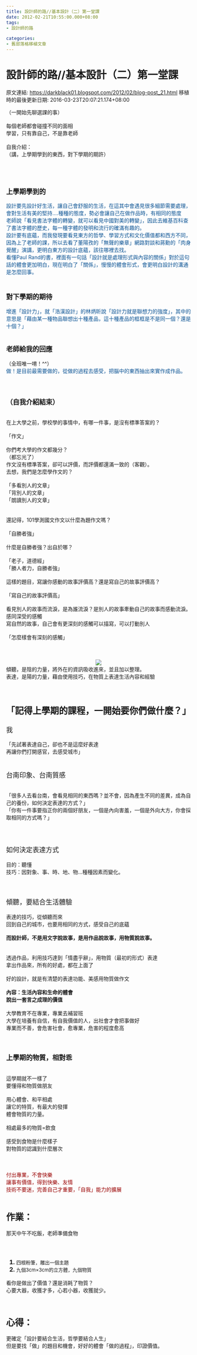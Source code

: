 ```yaml
---
title: 設計師的路//基本設計（二）第一堂課
date: 2012-02-21T10:55:00.000+08:00
tags: 
- 設計師的路

categories:
- 舊部落格移植文章
---
```


# 設計師的路//基本設計（二）第一堂課

原文連結: https://darkblack01.blogspot.com/2012/02/blog-post_21.html
移植時的最後更新日期: 2016-03-23T20:07:21.174+08:00

（一開始先聊選課的事）<br /><br />每個老師都會碰撞不同的面相<br />學習，只有靠自己，不是靠老師<br /><br />自我介紹：<br />（講，上學期學到的東西，對下學期的期許）<br /><br /><a name='more'></a><br /><h3><span style="font-size: large;"><br /><b>上學期學到的</b></span></h3><span style="color: #0b5394;">設計要先設計好生活，讓自己會舒服的生活，在這其中會遇見很多細節需要處理，會對生活有美的堅持....種種的態度，勢必會讓自己在做作品時，有相同的態度</span><br /><span style="color: #0b5394;">老師說「看見書法字體的轉變，就可以看見中國對美的轉變」，因此去維基百科查了書法字體的歷史，每一種字體的發明和流行的確滿有趣的。</span><br /><span style="color: #0b5394;">設計要有底蘊，而我發現要看見東方的哲學、學習方式和文化價值都和西方不同，因為上了老師的課，所以去看了董陽孜的「無聲的樂章」網路對談和蔣勳的「肉身覺醒」演講，更明白東方的設計底蘊，該往哪裡去找。</span><br /><span style="color: #0b5394;">看懂Paul Rand的書，裡面有一句話「設計就是處理形式與內容的關係」對於這句話的體會更加明白，現在明白了「關係」，慢慢的體會形式，會更明白設計的溝通是怎麼回事。</span><br /><h3><span style="font-size: large;"><br /><b>對下學期的期待</b></span></h3><span style="color: #0b5394;">增進「設計力」，就「浩漢設計」的林炳昕說「設計力就是聯想力的強度」，其中的意思是「藉由某一種物品聯想出十種產品，這十種產品的框框是不是同一個？還是十個？」</span><br /><br /><h3><b><span style="font-size: large;">老師給我的回應</span></b></h3>（全班唯一唷！^^）<br /><span style="color: #0b5394;">做！是目前最需要做的，從做的過程去感受，把腦中的東西抽出來實作成作品。</span><br /><br /><h3><span style="font-size: large;"><br />（自我介紹結束）</span></h3><br />在上大學之前，學校學的事情中，有哪一件事，是沒有標準答案的？<br /><br />「作文」<br /><br />你們考大學的作文都幾分？ <br />（都忘光了）<br />作文沒有標準答案，卻可以評價，而評價都還滿一致的（客觀）。<br />去想，我們是怎麼學作文的？<br /><br />「多看別人的文章」<br />「背別人的文章」<br />「朗讀別人的文章」<br /><br /><br />還記得，101學測國文作文以什麼為題作文嗎？<br /><br />「自勝者強」<br /><br />什麼是自勝者強？出自於哪？<br /><br />「老子，道德經」<br />「勝人者力，自勝者強」<br /><br />這樣的題目，寫讓你感動的故事評價高？還是寫自己的故事評價高？<br /><br />「寫自己的故事評價高」<br /><br />看見別人的故事而流淚，是為誰流淚？是別人的故事牽動自己的故事而感動流淚。<br />感同深受的感觸<br />寫自然的故事，自己會有更深刻的感觸可以描寫，可以打動別人<br /><br />「怎麼樣會有深刻的感觸」<br /><br /><br /><br /><div class="separator" style="clear: both; text-align: center;"><a href="http://2.bp.blogspot.com/-A3Zr15b669I/T0MOQQ7lPzI/AAAAAAAACPQ/0tZGqoAC-XA/s1600/P2201347.JPG" imageanchor="1" style="margin-left: 1em; margin-right: 1em;"><img border="0" src="https://2.bp.blogspot.com/-A3Zr15b669I/T0MOQQ7lPzI/AAAAAAAACPQ/0tZGqoAC-XA/s1600/P2201347.JPG" /></a></div>傾聽，是陰的力量，將外在的資訊吸收進來，並且加以整理。<br />表達，是陽的力量，藉由使用技巧，在物質上表達生活內容和經驗<br /><br /><br /><h2><span style="font-size: x-large;">「記得上學期的課程，一開始要你們做什麼？」</span></h2><h3><span style="font-size: large; font-weight: normal;">我</span></h3>「先試著表達自己，卻也不是這麼好表達<br />再讓你們打開感官，去感受城市」<br /><br /><h3><span style="font-size: large; font-weight: normal;">台南印象、台南質感</span></h3><br />「很多人去看台南，會看見相同的東西嗎？並不會，因為產生不同的差異，成為自己的養份，如何決定表達的方式？」<br />「你有一件事要指正你的兩個好朋友，一個是內向害羞，一個是外向大方，你會採取相同的方式嗎？」<br /><h3><span style="font-size: large; font-weight: normal;"><br /></span></h3><h4><span style="font-size: large; font-weight: normal;">如何決定表達方式</span></h4>目的：聽懂<br />技巧：因對象、事、時、地、物...種種因素而變化。<br /><br /><h4><span style="font-size: large;"><br /></span><span style="font-size: large; font-weight: normal;">傾聽，要結合生活體驗</span></h4>表達的技巧，從傾聽而來<br />回到自己的城市，也要用相同的方式，感受自己的底蘊<br /><br /><b>而設計師，不是用文字說故事，是用作品說故事，用物質說故事。</b><br /><br /><br />透過作品，利用技巧達到「情盡乎辭」，用物質（最初的形式）表達<br />拿出作品來，所有的好處，都在上面了<br /><br />好的設計，就是有清楚的表達功能、美感用物質做作文<br /><br /><b>內容：生活內容和生命的體會</b><br /><b>說出一套言之成理的價值</b><br /><br />大學教育不在專業，專業去補習班<br />大學在培養有自信，有自我價值的人，出社會才會把事做好<br />專業而不善，會危害社會，愈專業，危害的程度愈高<br /><br /><br /><h3><b><span style="font-size: large;">上學期的物質，相對乖</span></b></h3><br />這學期就不一樣了<br />要懂得和物質做朋友<br /><br />用心體會、和平相處<br />讓它的特質，有最大的發揮<br />體會物質的力量。<br /><br />相處最多的物質=飲食<br /><br />感受到食物是什麼樣子<br />對物質的認識到什麼層次<br /><br /><br /><br /><span style="color: #990000;">付出專業，不會快樂</span><br /><span style="color: #990000;">讓事有價值，得到快樂、友情</span><br /><span style="color: #990000;">技術不要迷，完善自己才重要，「自我」能力的擴展</span><br /><br /><h2><span style="font-size: x-large;">作業：</span></h2>那天中午不吃飯，老師準備食物<br /><h3><br /><ol><li><span style="font-weight: normal;"><span style="font-size: small;">四根粉筆，雕出一個主題</span></span></li><li><span style="font-weight: normal;"><span style="font-size: small;">九個3cm×3cm的立方體，九個物質</span></span></li></ol></h3>看你是做出了價值？還是消耗了物質？<br />心要大器，收獲才多，心若小器，收獲就少。<br /><h2><span style="font-size: x-large;"><br />心得：</span></h2>更確定「設計要結合生活，哲學要結合人生」<br />但是要找「做」的題目和機會，好好的體會「做的過程」，印證價值。
